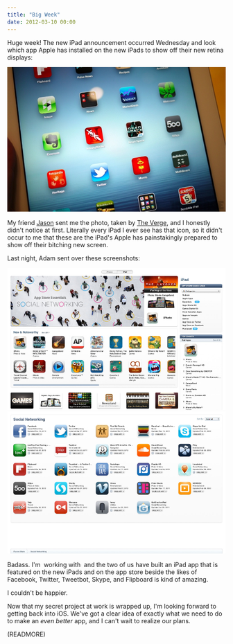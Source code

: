 ```yaml
---
title: "Big Week"
date: 2012-03-10 00:00
---
```


Huge week! The new iPad announcement occurred Wednesday and look which app Apple has installed on the new iPads to show off their new retina displays:

 ![](/img/import/blog/2012/03/big-week/9BEDB728D8304083801D9192F859378B.jpg)

My friend [Jason](http://nearthespeedoflight.com/)&nbsp;sent me the photo, taken by [The Verge](http://www.theverge.com/2012/3/7/2852352/new-ipad-hands-on-photos#3098162), and I honestly didn't notice at first. Literally every iPad I ever see has that icon, so it didn't occur to me that these are the iPad's Apple has painstakingly prepared to show off their bitching new screen.



Last night, Adam sent over these screenshots:

 ![](/img/import/blog/2012/03/big-week/AB029910707C44B28D1CD52C334527E9.jpg) ![](/img/import/blog/2012/03/big-week/AAAE5CAA4AC54EB483D44FCFE49F2EED.jpg)

Badass. I'm &nbsp;working with &nbsp;and the two of us have built an iPad app that is featured on the new iPads and on the app store beside the likes of Facebook, Twitter, Tweetbot, Skype, and Flipboard is kind of amazing.

I couldn't be happier.

Now that my secret project at work is wrapped up, I'm looking forward to getting back into iOS. We've got a clear idea of exactly what we need to do to make an _even better_&nbsp;app, and I can't wait to realize our plans.

(READMORE)

